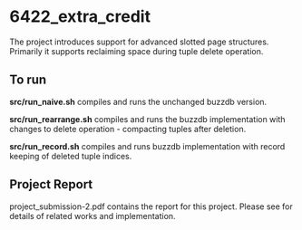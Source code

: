 # 6422_extra_credit

The project introduces support for advanced slotted page structures. Primarily it supports reclaiming space during tuple delete operation. 

## To run

**src/run_naive.sh** compiles and runs the unchanged buzzdb version.

**src/run_rearrange.sh** compiles and runs the buzzdb implementation with changes to delete operation - compacting tuples after deletion. 

**src/run_record.sh** compiles and runs buzzdb implementation with record keeping of deleted tuple indices.

## Project Report

project_submission-2.pdf contains the report for this project. Please see for details of related works and implementation. 